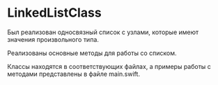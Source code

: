 # LinkedListClass
Был реализован односвязный список с узлами, которые имеют значения произвольного типа.

Реализованы основные методы для работы со списком.

Классы находятся в соответствующих файлах, а примеры работы с методами представлены в файле main.swift.
